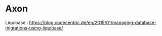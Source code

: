 # Axon
Liquibase : https://blog.codecentric.de/en/2015/01/managing-database-migrations-using-liquibase/
